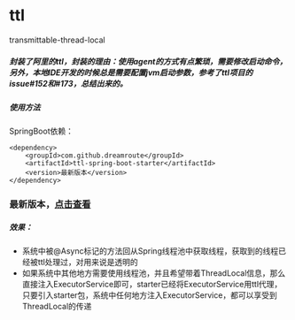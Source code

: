 # ttl
transmittable-thread-local

##### 封装了阿里的ttl，封装的理由：使用agent的方式有点繁琐，需要修改启动命令，另外，本地IDE开发的时候总是需要配置jvm启动参数，参考了ttl项目的issue#152和#173，总结出来的。

##### 使用方法
SpringBoot依赖：
```
<dependency>
    <groupId>com.github.dreamroute</groupId>
    <artifactId>ttl-spring-boot-starter</artifactId>
    <version>最新版本</version>
</dependency>
```

### 最新版本，[点击查看](https://search.maven.org/search?q=ttl-spring-boot-starter)

##### 效果：
* 系统中被@Async标记的方法回从Spring线程池中获取线程，获取到的线程已经被ttl处理过，对用来说是透明的
* 如果系统中其他地方需要使用线程池，并且希望带着ThreadLocal信息，那么直接注入ExecutorService即可，starter已经将ExecutorService用ttl代理，
只要引入starter包，系统中任何地方注入ExecutorService，都可以享受到ThreadLocal的传递